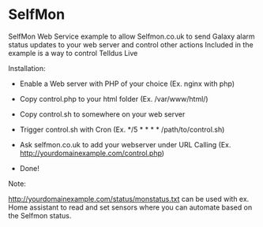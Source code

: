 # SelfMon
SelfMon Web Service example to allow Selfmon.co.uk to send Galaxy alarm status updates to your web server and control other actions
Included in the example is a way to control Telldus Live 

Installation:

* Enable a Web server with PHP of your choice (Ex. nginx with php)

* Copy control.php to your html folder (Ex. /var/www/html/)

* Copy control.sh to somewhere on your web server

* Trigger control.sh with Cron (Ex. */5 * * * * /path/to/control.sh)

* Ask selfmon.co.uk to add your webserver under URL Calling (Ex. http://yourdomainexample.com/control.php)

* Done!

Note:

http://yourdomainexample.com/status/monstatus.txt can be used with ex. Home assistant to read and set sensors where you can automate based on the Selfmon status.
